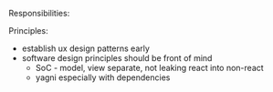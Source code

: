 Responsibilities:


Principles:
- establish ux design patterns early
- software design principles should be front of mind
  - SoC - model, view separate, not leaking react into non-react
  - yagni especially with dependencies
